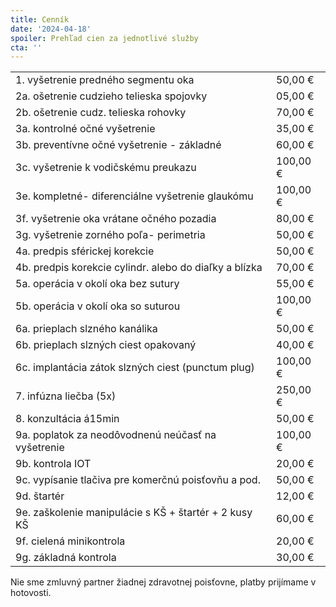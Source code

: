 ```yaml
---
title: Cenník
date: '2024-04-18'
spoiler: Prehľad cien za jednotlivé služby
cta: ''
---
```


|||
|--|--|
|1. vyšetrenie predného segmentu oka|50,00 €|
|2a. ošetrenie cudzieho telieska spojovky|05,00 €|
|2b. ošetrenie cudz. telieska rohovky|70,00 €|
|3a. kontrolné očné vyšetrenie|35,00 €|
|3b. preventívne očné vyšetrenie - základné|60,00 €|
|3c. vyšetrenie k vodičskému preukazu|100,00 €|
|3e. kompletné- diferenciálne vyšetrenie glaukómu|100,00 €|
|3f. vyšetrenie oka vrátane očného pozadia|80,00 €|
|3g. vyšetrenie zorného poľa- perimetria|50,00 €|
|4a. predpis sférickej korekcie|50,00 €|
|4b. predpis korekcie cylindr. alebo do diaľky a blízka|70,00 €|
|5a. operácia v okolí oka bez sutury|55,00 €|
|5b. operácia v okolí oka so suturou|100,00 €|
|6a. prieplach slzného kanálika|50,00 €|
|6b. prieplach slzných ciest opakovaný|40,00 €|
|6c. implantácia zátok slzných ciest (punctum plug)|100,00 €|
|7. infúzna liečba (5x)|250,00 €|
|8. konzultácia á15min|50,00 €|
|9a. poplatok za neodôvodnenú neúčasť na vyšetrenie|100,00 €|
|9b. kontrola IOT|20,00 €|
|9c. vypísanie tlačiva pre komerčnú poisťovňu a pod.|50,00 €|
|9d. štartér|12,00 €|
|9e. zaškolenie manipulácie s KŠ + štartér + 2 kusy KŠ|60,00 €|
|9f. cielená minikontrola|20,00 €|
|9g. základná kontrola|30,00 €|


Nie sme zmluvný partner žiadnej zdravotnej poisťovne, platby prijímame v hotovosti.